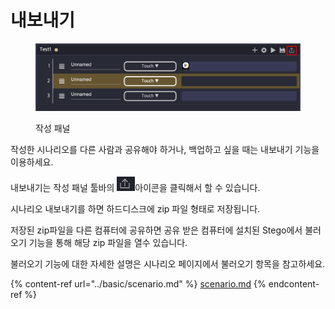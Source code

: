 # 내보내기

<figure><img src="../.gitbook/assets/image (165).png" alt=""><figcaption><p>작성 패널</p></figcaption></figure>

작성한 시나리오를 다른 사람과 공유해야 하거나, 백업하고 싶을 때는 내보내기 기능을 이용하세요.

내보내기는 작성 패널 툴바의 ![](<../.gitbook/assets/image (157).png>)아이콘을 클릭해서 할 수 있습니다.

시나리오 내보내기를 하면 하드디스크에 zip 파일 형태로 저장됩니다.&#x20;

저장된 zip파일을 다른 컴퓨터에 공유하면 공유 받은 컴퓨터에 설치된 Stego에서 불러오기 기능을 통해 해당 zip 파일을 열수 있습니다.

불러오기 기능에 대한 자세한 설명은 시나리오 페이지에서 불러오기 항목을 참고하세요.

{% content-ref url="../basic/scenario.md" %}
[scenario.md](../basic/scenario.md)
{% endcontent-ref %}
